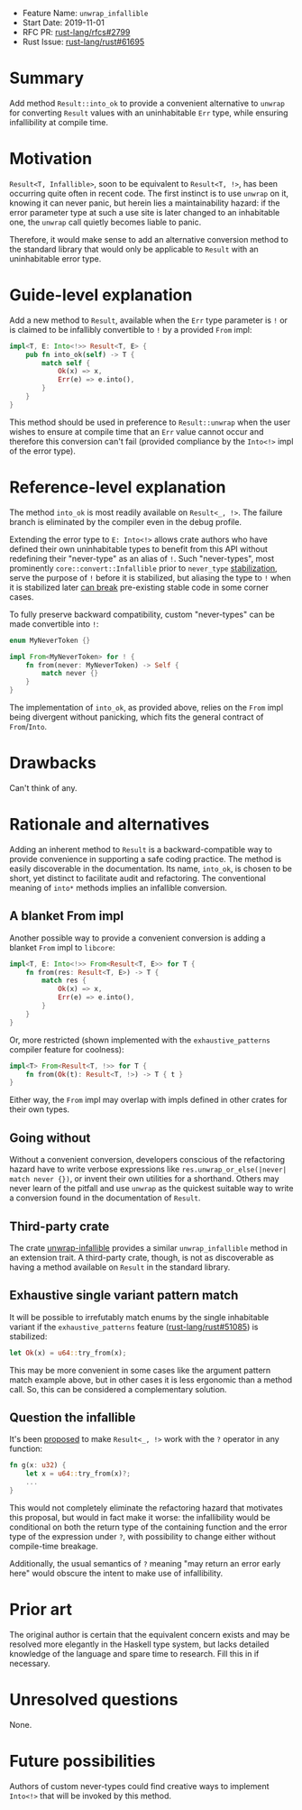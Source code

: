 - Feature Name: `unwrap_infallible`
- Start Date: 2019-11-01
- RFC PR: [rust-lang/rfcs#2799](https://github.com/rust-lang/rfcs/pull/2799)
- Rust Issue: [rust-lang/rust#61695](https://github.com/rust-lang/rust/issues/61695)

# Summary
[summary]: #summary

Add method `Result::into_ok` to provide a convenient alternative
to `unwrap` for converting `Result` values with an uninhabitable `Err` type,
while ensuring infallibility at compile time.

# Motivation
[motivation]: #motivation

`Result<T, Infallible>`, soon to be equivalent to `Result<T, !>`,
has been occurring quite often in recent code. The first instinct is to
use `unwrap` on it, knowing it can never panic, but herein lies a
maintainability hazard: if the error parameter type at such a use site is
later changed to an inhabitable one, the `unwrap` call quietly becomes liable
to panic.

Therefore, it would make sense to add an alternative conversion method
to the standard library that would only be applicable to `Result`
with an uninhabitable error type.

# Guide-level explanation
[guide-level-explanation]: #guide-level-explanation

Add a new method to `Result`, available when the `Err` type parameter is `!`
or is claimed to be infallibly convertible to `!` by a provided `From` impl:

```rust
impl<T, E: Into<!>> Result<T, E> {
    pub fn into_ok(self) -> T {
        match self {
            Ok(x) => x,
            Err(e) => e.into(),
        }
    }
}
```

This method should be used in preference to `Result::unwrap` when the user
wishes to ensure at compile time that an `Err` value cannot occur and therefore
this conversion can't fail (provided compliance by the `Into<!>` impl of
the error type).

# Reference-level explanation
[reference-level-explanation]: #reference-level-explanation

The method `into_ok` is most readily available on `Result<_, !>`.
The failure branch is eliminated by the compiler even in the debug profile.

Extending the error type to `E: Into<!>` allows crate authors who have defined
their own uninhabitable types to benefit from this API without redefining
their "never-type" as an alias of `!`. Such "never-types", most prominently
`core::convert::Infallible` prior to `never_type`
[stabilization][never_type], serve the purpose of `!` before it is stabilized,
but aliasing the type to `!` when it is stabilized later
[can break][infallible-compat] pre-existing stable code in some corner cases.

[never_type]: https://github.com/rust-lang/rust/pull/65355
[infallible-compat]: https://doc.rust-lang.org/std/convert/enum.Infallible.html#future-compatibility

To fully preserve backward compatibility, custom "never-types" can be made
convertible into `!`:

```rust
enum MyNeverToken {}

impl From<MyNeverToken> for ! {
    fn from(never: MyNeverToken) -> Self {
        match never {}
    }
}
```

The implementation of `into_ok`, as provided above, relies on
the `From` impl being divergent without panicking, which fits the general
contract of `From`/`Into`.

# Drawbacks
[drawbacks]: #drawbacks

Can't think of any.

# Rationale and alternatives
[rationale-and-alternatives]: #rationale-and-alternatives

Adding an inherent method to `Result` is a backward-compatible way to
provide convenience in supporting a safe coding practice.
The method is easily discoverable in the documentation.
Its name, `into_ok`, is chosen to be short, yet distinct to facilitate
audit and refactoring. The conventional meaning of `into*` methods implies
an infallible conversion.

## A blanket From impl

Another possible way to provide a convenient conversion is adding a blanket
`From` impl to `libcore`:

```rust
impl<T, E: Into<!>> From<Result<T, E>> for T {
    fn from(res: Result<T, E>) -> T {
        match res {
            Ok(x) => x,
            Err(e) => e.into(),
        }
    }
}
```

Or, more restricted (shown implemented with the `exhaustive_patterns` compiler
feature for coolness):

```rust
impl<T> From<Result<T, !>> for T {
    fn from(Ok(t): Result<T, !>) -> T { t }
}
```

Either way, the `From` impl may overlap with impls defined in
other crates for their own types.

## Going without

Without a convenient conversion, developers conscious of the refactoring hazard
have to write verbose expressions like
`res.unwrap_or_else(|never| match never {})`, or invent their own utilities
for a shorthand. Others may never learn of the pitfall and use `unwrap` as
the quickest suitable way to write a conversion found in the documentation of
`Result`.

## Third-party crate

The crate [unwrap-infallible][ext-crate] provides a similar `unwrap_infallible`
method in an extension trait. A third-party crate, though, is not as
discoverable as having a method available on `Result` in the standard library.

[ext-crate]: https://crates.io/crates/unwrap-infallible

## Exhaustive single variant pattern match

It will be possible to irrefutably match enums by the single inhabitable variant
if the `exhaustive_patterns` feature
([rust-lang/rust#51085][exhaustive_patterns]) is stabilized:

```rust
let Ok(x) = u64::try_from(x);
```

This may be more convenient in some cases like the argument pattern match
example above, but in other cases it is less ergonomic than a method call.
So, this can be considered a complementary solution.

[exhaustive_patterns]: https://github.com/rust-lang/rust/issues/51085

## Question the infallible

It's been [proposed][question-infallible] to make `Result<_, !>` work with
the `?` operator in any function:

```rust
fn g(x: u32) {
    let x = u64::try_from(x)?;
    ...
}
```

[question-infallible]: https://internals.rust-lang.org/t/a-distinct-way-to-unwrap-result-t-e-where-e-into/11212/8

This would not completely eliminate the refactoring hazard that motivates
this proposal, but would in fact make it worse: the infallibility would be
conditional on both the return type of the containing function and
the error type of the expression under `?`, with possibility to change either
without compile-time breakage.

Additionally, the usual semantics of `?` meaning "may return an error early
here" would obscure the intent to make use of infallibility.

# Prior art
[prior-art]: #prior-art

The original author is certain that the equivalent concern exists and may be
resolved more elegantly in the Haskell type system, but lacks detailed
knowledge of the language and spare time to research. Fill this in if necessary.

# Unresolved questions
[unresolved-questions]: #unresolved-questions

None.

# Future possibilities
[future-possibilities]: #future-possibilities

Authors of custom never-types could find creative ways to implement `Into<!>`
that will be invoked by this method.
